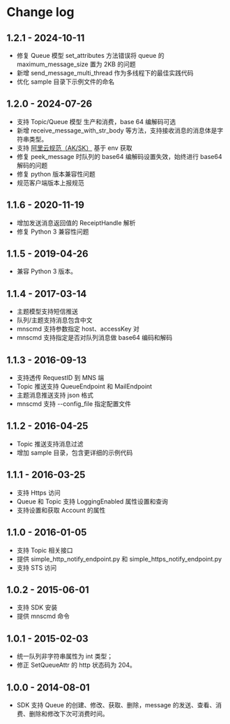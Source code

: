 
# Change log

## 1.2.1 - 2024-10-11
- 修复 Queue 模型 set_attributes 方法错误将 queue 的 maximum_message_size 置为 2KB 的问题
- 新增 send_message_multi_thread 作为多线程下的最佳实践代码
- 优化 sample 目录下示例文件的命名

## 1.2.0 - 2024-07-26

* 支持 Topic/Queue 模型 生产和消费，base 64 编解码可选
* 新增 receive_message_with_str_body 等方法，支持接收消息的消息体是字符串类型。
* 支持 [阿里云规范（AK/SK）](https://help.aliyun.com/zh/sdk/developer-reference/configure-the-alibaba-cloud-accesskey-environment-variable-on-linux-macos-and-windows-systems) 基于 env 获取
* 修复 peek_message 时队列的 base64 编解码设置失效，始终进行 base64 解码的问题
* 修复 python 版本兼容性问题 
* 规范客户端版本上报规范

## 1.1.6 - 2020-11-19

* 增加发送消息返回值的 ReceiptHandle 解析
* 修复 Python 3 兼容性问题

## 1.1.5 - 2019-04-26

* 兼容 Python 3 版本。

## 1.1.4 - 2017-03-14

* 主题模型支持短信推送
* 队列/主题支持消息包含中文
* mnscmd 支持参数指定 host、accessKey 对
* mnscmd 支持指定是否对队列消息做 base64 编码和解码

## 1.1.3 - 2016-09-13

* 支持透传 RequestID 到 MNS 端
* Topic 推送支持 QueueEndpoint 和 MailEndpoint
* 主题消息推送支持 json 格式
* mnscmd 支持 --config_file 指定配置文件

## 1.1.2 - 2016-04-25

* Topic 推送支持消息过滤
* 增加 sample 目录，包含更详细的示例代码

## 1.1.1 - 2016-03-25

* 支持 Https 访问
* Queue 和 Topic 支持 LoggingEnabled 属性设置和查询
* 支持设置和获取 Account 的属性

## 1.1.0 - 2016-01-05

* 支持 Topic 相关接口
* 提供 simple_http_notify_endpoint.py 和 simple_https_notify_endpoint.py
* 支持 STS 访问

## 1.0.2 - 2015-06-01

* 支持 SDK 安装
* 提供 mnscmd 命令

## 1.0.1 - 2015-02-03

* 统一队列非字符串属性为 int 类型；
* 修正 SetQueueAttr 的 http 状态码为 204。

## 1.0.0 - 2014-08-01

* SDK 支持 Queue 的创建、修改、获取、删除，message 的发送、查看、消费、删除和修改下次可消费时间。